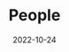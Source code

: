 ---
title: People
date: 2022-10-24

type: landing

sections:
  - block: people
    content:
      # Choose which groups/teams of users to display.
      #   Edit `user_groups` in each user's profile to add them to one or more of these groups.
      user_groups:
          - 教授
          - 博士
          - 硕士
          - 本科
          - 访问学者
      sort_by: Params.last_name
      sort_ascending: true
    design:
      show_interests: false
      show_role: true
      show_social: true
---